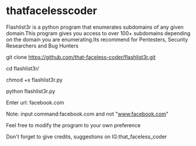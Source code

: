 # thatfacelesscoder

Flashlist3r is a python program that enumerates subdomains of any given domain.This program gives you access to over 100+ subdomains depending on the domain you are enumerating.Its recommend for Pentesters, Security Researchers and Bug Hunters

git clone https://github.com/that-faceless-coder/flashlist3r.git

cd flashlist3r/

chmod +x flashlist3r.py

python flashlist3r.py

Enter url: facebook.com

Note: input command:facebook.com and not "www.facebook.com"

Feel free to modify the program to your own preference

Don't forget to give credits, suggestions on IG:that_faceless_coder

